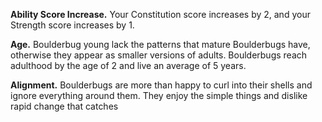 **Ability Score Increase.** Your Constitution score increases by 2, and your Strength score increases by 1.

**Age.** Boulderbug young lack the patterns that mature Boulderbugs have, otherwise they appear as smaller versions of adults. Boulderbugs reach adulthood by the age of 2 and live an average of 5 years.

**Alignment.** Boulderbugs are more than happy to curl into their shells and ignore everything around them. They enjoy the simple things and dislike rapid change that catches 